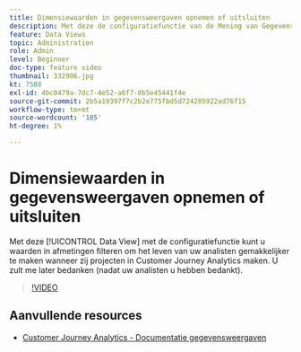 ```yaml
---
title: Dimensiewaarden in gegevensweergaven opnemen of uitsluiten
description: Met deze de configuratiefunctie van de Mening van Gegevens, kunt u waarden in afmetingen filtreren om het leven van uw analisten gemakkelijker te maken wanneer zij projecten in Customer Journey Analytics creëren. U zult me later bedanken (nadat uw analisten u hebben bedankt).
feature: Data Views
topic: Administration
role: Admin
level: Beginner
doc-type: feature video
thumbnail: 332906.jpg
kt: 7588
exl-id: 4bc0479a-7dc7-4e52-a6f7-0b5e45441f4e
source-git-commit: 2b5a19397f7c2b2e775fbd5d724205922ad76f15
workflow-type: tm+mt
source-wordcount: '105'
ht-degree: 1%

---
```


# Dimensiewaarden in gegevensweergaven opnemen of uitsluiten

Met deze [!UICONTROL Data View] met de configuratiefunctie kunt u waarden in afmetingen filteren om het leven van uw analisten gemakkelijker te maken wanneer zij projecten in Customer Journey Analytics maken. U zult me later bedanken (nadat uw analisten u hebben bedankt).

>[!VIDEO](https://video.tv.adobe.com/v/332906/?quality=12&learn=on)

## Aanvullende resources

* [Customer Journey Analytics - Documentatie gegevensweergaven](https://experienceleague.adobe.com/docs/analytics-platform/using/cja-dataviews/create-dataview.html)
